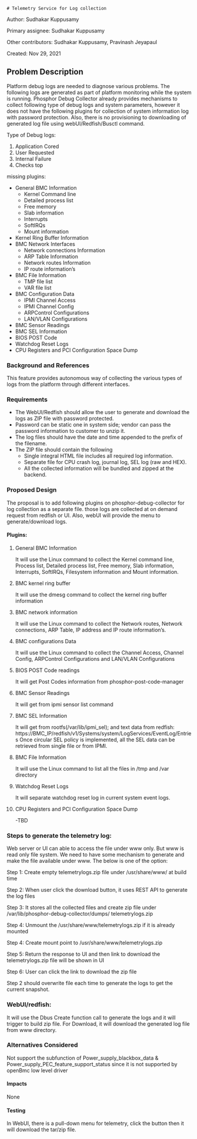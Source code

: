     # Telemetry Service for Log collection
Author: Sudhakar Kuppusamy

Primary assignee: Sudhakar Kuppusamy

Other contributors: Sudhakar Kuppusamy, Pravinash Jeyapaul

Created: Nov 29, 2021

## Problem Description
Platform debug logs are needed to diagnose various problems. The following logs are generated as part of platform monitoring while the system is running. Phosphor Debug Collector already provides mechanisms to collect following type of debug logs and system parameters, however it does not have the following plugins for collection of system information log with password protection. Also, there is no provisioning to downloading of generated log file using webUI/Redfish/Busctl command.

Type of Debug logs:
1.	Application Cored
2.	User Requested
3.	Internal Failure
4.	Checks top

missing plugins:

- General BMC Information
	- Kernel Command line
    - Detailed process list
    - Free memory
    - Slab information
    - Interrupts
    - SoftIRQs
    - Mount information
- Kernel Ring Buffer Information
- BMC Network Interfaces
    - Network connections Information
    - ARP Table Information
    - Network routes Information
    - IP route information’s
- BMC File Information
	- TMP file list
    - VAR file list
- BMC Configuration Data
    - IPMI Channel Access
    - IPMI Channel Config
    - ARPControl Configurations
    - LAN/VLAN Configurations
- BMC Sensor Readings
- BMC SEL Information
- BIOS POST Code
- Watchdog Reset Logs
- CPU Registers and PCI Configuration Space Dump


### Background and References
This feature provides autonomous way of collecting the various types of logs from the platform through different interfaces.
### Requirements
* The WebUI/Redfish should allow the user to generate and download the logs as ZIP file with password protected.
* Password can be static one in system side; vendor can pass the password information to customer to unzip it.
* The log files should have the date and time appended to the prefix of the filename.
* The ZIP file should contain the following
   * Single integral HTML file includes all required log information. 
   * Separate file for CPU crash log, journal log, SEL log (raw and HEX).
   * All the collected information will be bundled and zipped at the backend. 
### Proposed Design
The proposal is to add following plugins on phosphor-debug-collector for log collection as a separate file. those logs are collected at on demand request from redfish or UI. Also, webUI will provide the menu to generate/download logs.

#### Plugins:
1.	General BMC Information 

    It will use the Linux command to collect the Kernel command line, Process list, Detailed process list, Free memory, Slab information, Interrupts, SoftIRQs, Filesystem information and Mount information.

2.	BMC kernel ring buffer

    It will use the dmesg command to collect the kernel ring buffer information

3.	BMC network information

    It will use the Linux command to collect the Network routes, Network connections, ARP Table, IP address and IP route information’s.

4.	BMC configurations Data

    It will use the Linux command to collect the Channel Access, Channel Config, ARPControl Configurations and LAN/VLAN Configurations

5.	BIOS POST Code readings

    It will get Post Codes information from phosphor-post-code-manager

6.	BMC Sensor Readings

    It will get from ipmi sensor list command

7.	BMC SEL Information

    It will get from rootfs(/var/lib/ipmi_sel); and text data from redfish: https://BMC_IP/redfish/v1/Systems/system/LogServices/EventLog/Entries
    Once circular SEL policy is implemented, all the SEL data can be retrieved from single file or from IPMI.

8.	BMC File Information

    It will use the Linux command to list all the files in /tmp and /var directory

9.	Watchdog Reset Logs

    It will separate watchdog reset log in current system event logs. 

10.	CPU Registers and PCI Configuration Space Dump

    -TBD

### Steps to generate the telemetry log:
Web server or UI can able to access the file under www only. But www is read only file system. We need to have some mechanism to generate and make the file available under www. The below is one of the option:

Step 1: Create empty telemetrylogs.zip file under /usr/share/www/ at build time

Step 2: When user click the download button, it uses REST API to generate the log files

Step 3: It stores all the collected files and create zip file under /var/lib/phosphor-debug-collector/dumps/ telemetrylogs.zip

Step 4: Unmount the /usr/share/www/telemetrylogs.zip if it is already mounted

Step 4: Create mount point to /usr/share/www/telemetrylogs.zip

Step 5: Return the response to UI and then link to download the telemetrylogs.zip file will be shown in UI

Step 6: User can click the link to download the zip file

Step 2 should overwrite file each time to generate the logs to get the current snapshot.

### WebUI/redfish:

It will use the Dbus Create function call to generate the logs and it will trigger to build zip file. For Download, it will download the generated log file from www directory.

### Alternatives Considered
Not support the subfunction of Power_supply_blackbox_data & Power_supply_PEC_feature_support_status since it is not supported by openBmc low level driver
#### Impacts
None
#### Testing
In WebUI, there is a pull-down menu for telemetry, click the button then it will download the tar/zip file.
